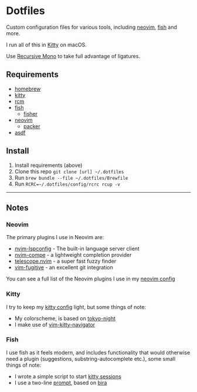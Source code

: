 # Dotfiles

Custom configuration files for various tools, including [neovim], [fish] and more.

I run all of this in [Kitty] on macOS.

Use [Recursive Mono] to take full advantage of ligatures.

## Requirements

- [homebrew]
- [kitty]
- [rcm]
- [fish]
  - [fisher]
- [neovim]
  - [packer]
- [asdf]

## Install

1. Install requirements (above)
2. Clone this repo `git clone [url] ~/.dotfiles`
3. Run `brew bundle --file ~/.dotfiles/Brewfile`
4. Run `RCRC=~/.dotfiles/config/rcrc rcup -v`

------------------------------------------------------------------------

## Notes

### Neovim

The primary plugins I use in Neovim are:

- [nvim-lspconfig] - The built-in language server client
- [nvim-compe] - a lightweight completion provider
- [telescope.nvim] - a super fast fuzzy finder
- [vim-fugitive] - an excellent git integration

You can see a full list of the Neovim plugins I use in my [neovim config]

### Kitty

I try to keep my [kitty config] light, but some things of note:

- My colorscheme, is based on [tokyo-night]
- I make use of [vim-kitty-navigator]

### Fish

I use fish as it feels modern, and includes functionality that would otherwise
need a plugin (suggestions, substring-autocomplete etc.), some small things of
note:

- I wrote a simple script to start [kitty sessions]
- I use a two-line [prompt], based on [bira]

[neovim]: https://neovim.io
[packer]: https://github.com/wbthomason/packer.nvim
[Kitty]: https://github.com/kovidgoyal/kitty
[Recursive Mono]: https://github.com/arrowtype/recursive
[homebrew]: https://brew.sh
[rcm]: https://github.com/thoughtbot/rcm
[fish]: https://fishshell.com
[fisher]: https://github.com/jorgebucaran/fisher
[asdf]: https://github.com/asdf-vm/asdf
[nvim-lspconfig]: https://github.com/neovim/nvim-lspconfig
[nvim-compe]: https://github.com/hrsh7th/nvim-compe
[telescope.nvim]: https://github.com/nvim-telescope/telescope.nvim
[vim-fugitive]: https://github.com/tpope/vim-fugitive
[vish]: https://github.com/LkeMitchll/vish
[neovim config]: https://github.com/LkeMitchll/Dotfiles/tree/main/config/nvim/init.lua
[theme]: https://github.com/LkeMitchll/vim-interrobang
[noctu]: https://github.com/noahfrederick/vim-noctu
[kitty config]: https://github.com/LkeMitchll/Dotfiles/blob/main/config/kitty/kitty.conf
[tokyo-night]: https://github.com/davidmathers/tokyo-night-kitty-theme
[vim-kitty-navigator]: https://github.com/knubie/vim-kitty-navigator
[kitty sessions]: https://github.com/LkeMitchll/Dotfiles/blob/main/config/fish/functions/session.fish
[prompt]: https://github.com/LkeMitchll/Dotfiles/blob/main/config/fish/functions/fish_prompt.fish
[bira]: https://github.com/ohmyzsh/ohmyzsh/wiki/Themes#bira
